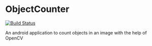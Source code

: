 # ObjectCounter 
[![Build Status](https://travis-ci.org/jenasubodh/ObjectCounter.svg?branch=master)](https://travis-ci.org/jenasubodh/ObjectCounter)

An android application to count objects in an image with the help of OpenCV
